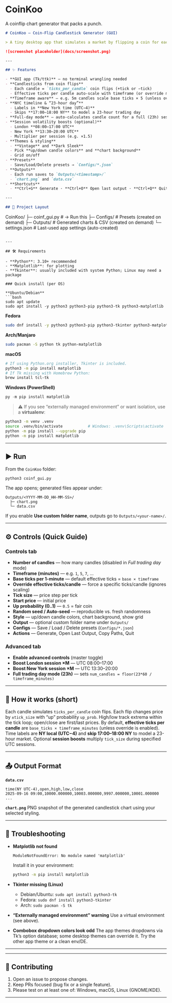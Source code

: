# CoinKoo
A coinflip chart generator that packs a punch.
```markdown
# CoinKoo — Coin-Flip Candlestick Generator (GUI)

> A tiny desktop app that simulates a market by flipping a coin for each tick and draws **1–N minute candlestick charts**. Built for visuals, demos, and intuition building — **not** trading advice.

![screenshot placeholder](docs/screenshot.png)

---

## ✨ Features

- **GUI app (Tk/ttk)** — no terminal wrangling needed  
- **Candlesticks from coin flips**
  - Each candle = `ticks_per_candle` coin flips (+tick or −tick)
  - Effective ticks per candle auto-scale with timeframe (or override manually)
- **Timeframe aware** — e.g. 5m candles scale base ticks × 5 (unless overridden)
- **NYC timeline & “23-hour day”**
  - Labels in **New York time (UTC−4)**
  - Skips **17:00–18:00 NY** to model a 23-hour trading day
- **Full-day mode** — auto-calculates candle count for a full (23h) session
- **Session volatility boosts (optional)**
  - London **08:00–17:00 UTC**
  - New York **13:30–20:00 UTC**
  - Multiplier per session (e.g. ×1.5)
- **Themes & styling**
  - **Vintage** and **Dark Sleek**
  - Pick **up/down candle colors** and **chart background**
  - Grid on/off
- **Presets**
  - Save/Load/Delete presets → `Configs/*.json`
- **Outputs**
  - Each run saves to `Outputs/<timestamp>/`
  - `chart.png` and `data.csv`
- **Shortcuts**
  - **Ctrl+G** Generate · **Ctrl+O** Open last output · **Ctrl+Q** Quit

---

## 📁 Project Layout

```

CoinKoo/
├─ coinf\_gui.py            # → Run this
├─ Configs/                # Presets (created on demand)
├─ Outputs/                # Generated charts & CSV (created on demand)
└─ settings.json           # Last-used app settings (auto-created)

````

---

## 🛠️ Requirements

- **Python**: 3.10+ recommended  
- **Matplotlib**: for plotting  
- **Tkinter**: usually included with system Python; Linux may need a package

### Quick install (per OS)

**Ubuntu/Debian**
```bash
sudo apt update
sudo apt install -y python3 python3-pip python3-tk python3-matplotlib
````

**Fedora**

```bash
sudo dnf install -y python3 python3-pip python3-tkinter python3-matplotlib
```

**Arch/Manjaro**

```bash
sudo pacman -S python tk python-matplotlib
```

**macOS**

```bash
# If using Python.org installer, Tkinter is included.
python3 -m pip install matplotlib
# If Tk missing with Homebrew Python:
brew install tcl-tk
```

**Windows (PowerShell)**

```powershell
py -m pip install matplotlib
```

> ⚠️ If you see “externally managed environment” or want isolation, use a **virtualenv**:

```bash
python3 -m venv .venv
source .venv/bin/activate           # Windows: .venv\Scripts\activate
python -m pip install --upgrade pip
python -m pip install matplotlib
```

---

## ▶️ Run

From the `CoinKoo` folder:

```bash
python3 coinf_gui.py
```

The app opens; generated files appear under:

```
Outputs/<YYYY-MM-DD_HH-MM-SS>/
  ├─ chart.png
  └─ data.csv
```

If you enable **Use custom folder name**, outputs go to `Outputs/<your-name>/`.

---

## ⚙️ Controls (Quick Guide)

### Controls tab

* **Number of candles** — how many candles (disabled in *Full trading day* mode)
* **Timeframe (minutes)** — e.g. `1`, `5`, `7`, …
* **Base ticks per 1-minute** — default effective ticks = `base × timeframe`
* **Override effective ticks/candle** — force a specific ticks/candle (ignores scaling)
* **Tick size** — price step per tick
* **Start price** — initial price
* **Up probability (0..1)** — `0.5` = fair coin
* **Random seed / Auto-seed** — reproducible vs. fresh randomness
* **Style** — up/down candle colors, chart background, show grid
* **Output** — optional custom folder name under `Outputs/`
* **Configs** — Save / Load / Delete presets (`Configs/*.json`)
* **Actions** — Generate, Open Last Output, Copy Paths, Quit

### Advanced tab

* **Enable advanced controls** (master toggle)
* **Boost London session ×M** — UTC 08:00–17:00
* **Boost New York session ×M** — UTC 13:30–20:00
* **Full trading day mode (23h)** — sets `num_candles = floor(23*60 / timeframe_minutes)`

---

## 🧠 How it works (short)

Each candle simulates `ticks_per_candle` coin flips. Each flip changes price by `±tick_size` with “up” probability `up_prob`.
High/low track extrema within the tick loop; open/close are first/last prices.
By default, **effective ticks per candle** are `base_ticks × timeframe_minutes` (unless override is enabled).
Time labels are **NY local (UTC−4)** and **skip 17:00–18:00 NY** to model a 23-hour market.
Optional **session boosts** multiply `tick_size` during specified UTC sessions.

---

## 📤 Output Format

**`data.csv`**

```
time(NY UTC-4),open,high,low,close
2025-09-16 09:00,10000.000000,10003.000000,9997.000000,10001.000000
...
```

**`chart.png`**
PNG snapshot of the generated candlestick chart using your selected styling.

---

## 🔧 Troubleshooting

* **Matplotlib not found**

  ```
  ModuleNotFoundError: No module named 'matplotlib'
  ```

  Install it in your environment:

  ```bash
  python3 -m pip install matplotlib
  ```

* **Tkinter missing (Linux)**

  * Debian/Ubuntu: `sudo apt install python3-tk`
  * Fedora: `sudo dnf install python3-tkinter`
  * Arch: `sudo pacman -S tk`

* **“Externally managed environment” warning**
  Use a virtual environment (see above).

* **Combobox dropdown colors look odd**
  The app themes dropdowns via Tk’s option database; some desktop themes can override it. Try the other app theme or a clean env/DE.


---

---

## 🤝 Contributing

1. Open an issue to propose changes.
2. Keep PRs focused (bug fix or a single feature).
3. Please test on at least one of: Windows, macOS, Linux (GNOME/KDE).

---
